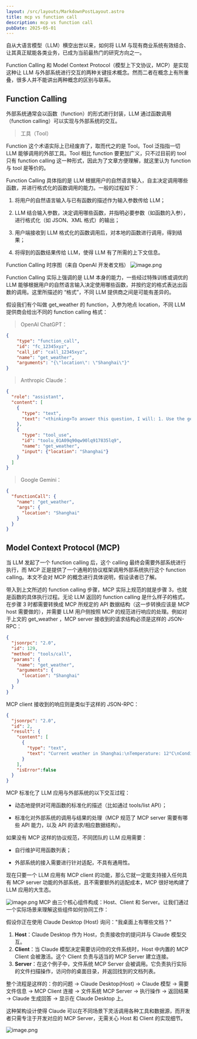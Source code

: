 ```yaml
---
layout: /src/layouts/MarkdownPostLayout.astro
title: mcp vs function call
description: mcp vs function call
pubDate: 2025-05-01
---
```

自从大语言模型（LLM）横空出世以来，如何将 LLM 与现有商业系统有效结合、让其真正赋能各类业务，已成为当前最热门的研究方向之一。

Function Calling 和 Model Context Protocol（模型上下文协议，MCP）是实现这种让 LLM 与外部系统进行交互的两种关键技术概念。然而二者在概念上有所重叠，很多人并不能讲出两种概念的区别与联系。

## Function Calling

外部系统通常会以函数（function）的形式进行封装，LLM 通过函数调用（function calling）可以实现与外部系统的交互。

>工具（Tool）

Function 这个术语实际上已经废弃了，取而代之的是 Tool。Tool 泛指指一切 LLM 能够调用的外部工具。Tool 相比 function 要更加广义，只不过目前的 tool 只有 function calling 这一种形式，因此为了文章方便理解，就这里认为 function 与 tool 是等价的。

Function Calling 具体指的是 LLM 根据用户的自然语言输入，自主决定调用哪些函数，并进行格式化的函数调用的能力。一般的过程如下：

1. 将用户的自然语言输入与已有函数的描述作为输入参数传给 LLM；

2. LLM 结合输入参数，决定调用哪些函数，并指明必要参数（如函数的入参），进行格式化（如 JSON、XML 格式）的输出；

3. 用户端接收到 LLM 格式化的函数调用后，对本地的函数进行调用，得到结果；

4. 将得到的函数结果传给 LLM，使得 LLM 有了所需的上下文信息。

Function Calling 时序图（来自 OpenAI 开发者文档）
![image.png](https://raw.githubusercontent.com/moiseak/blogimg/main/img/20250501141138.png)


Function Calling 实际上强调的是 LLM 本身的能力，一些经过特殊训练或调优的 LLM 能够根据用户的自然语言输入决定使用哪些函数，并按约定的格式表达出函数的调用。这里所描述的 “格式”，不同 LLM 提供商之间是可能有差异的。

假设我们有个叫做 get_weather 的 function，入参为地点 location，不同 LLM 提供商会给出不同的 function calling 格式：

>OpenAI ChatGPT：

```json
{
    "type": "function_call",
    "id": "fc_12345xyz",
    "call_id": "call_12345xyz",
    "name": "get_weather",
    "arguments": "{\"location\": \"Shanghai\"}"
}
```

>Anthropic Claude：

```json
{
  "role": "assistant",
  "content": [
    {
      "type": "text",
      "text": "<thinking>To answer this question, I will: 1. Use the get_weather tool to get the current weather in San Francisco. 2. Use the get_time tool to get the current time in the America/Los_Angeles timezone, which covers San Francisco, CA.</thinking>"
    },
    {
      "type": "tool_use",
      "id": "toolu_01A09q90qw90lq917835lq9",
      "name": "get_weather",
      "input": {"location": "Shanghai"}
    }
  ]
}
```

>Google Gemini：

```json
{
  "functionCall": {
    "name": "get_weather",
    "args": {
      "location": "Shanghai"
    }
  }
}
```

## Model Context Protocol (MCP)

当 LLM 发起了一个 function calling 后，这个 calling 最终会需要外部系统进行执行，而 MCP 正是提供了一个通用的协议框架调用外部系统执行这个 function calling。本文不会对 MCP 的概念进行具体说明，假设读者已了解。

带入到上文所述的 function calling 步骤，MCP 实际上规范的就是步骤 3，也就是函数的具体执行过程。无论 LLM 返回的 function calling 是什么样子的格式，在步骤 3 时都需要转换成 MCP 所规定的 API 数据结构（这一步转换应该是 MCP host 需要做的），并需要 LLM 用户侧按照 MCP 的规范进行响应的处理。例如对于上文的 get_weather ，MCP server 接收到的请求结构必须是这样的 JSON-RPC：

```json
{
  "jsonrpc": "2.0",
  "id": 129,
  "method": "tools/call",
  "params": {
    "name": "get_weather",
    "arguments": {
      "location": "Shanghai"
    }
  }
}
```

MCP client 接收到的响应则是类似于这样的 JSON-RPC：
```json
{
  "jsonrpc": "2.0",
  "id": 2,
  "result": {
    "content": [
      {
        "type": "text",
        "text": "Current weather in Shanghai:\nTemperature: 12°C\nConditions: Partly cloudy"
      }
    ],
    "isError":false
  }
}
```


MCP 标准化了 LLM 应用与外部系统的以下交互过程：

- 动态地提供对可用函数的标准化的描述（比如通过 tools/list API）；

- 标准化对外部系统的调用与结果的处理（MCP 规范了 MCP server 需要有哪些 API 能力，以及 API 的请求/相应数据结构）。

如果没有 MCP 这样的协议规范，不同团队的 LLM 应用需要：

- 自行维护可用函数列表；

- 外部系统的接入需要进行针对适配，不具有通用性。

现在只要一个 LLM 应用有 MCP client 的功能，那么它就一定能支持接入任何具有 MCP server 功能的外部系统，且不需要额外的适配成本，MCP 很好地构建了 LLM 应用的大生态。

![image.png](https://raw.githubusercontent.com/moiseak/blogimg/main/img/20250501141243.png)
MCP 由三个核心组件构成：Host、Client 和 Server。让我们通过一个实际场景来理解这些组件如何协同工作：

假设你正在使用 Claude Desktop (Host) 询问："我桌面上有哪些文档？"

1. **Host**：Claude Desktop 作为 Host，负责接收你的提问并与 Claude 模型交互。
2. **Client**：当 Claude 模型决定需要访问你的文件系统时，Host 中内置的 MCP Client 会被激活。这个 Client 负责与适当的 MCP Server 建立连接。
3. **Server**：在这个例子中，文件系统 MCP Server 会被调用。它负责执行实际的文件扫描操作，访问你的桌面目录，并返回找到的文档列表。

整个流程是这样的：你的问题 → Claude Desktop(Host) → Claude 模型 → 需要文件信息 → MCP Client 连接 → 文件系统 MCP Server → 执行操作 → 返回结果 → Claude 生成回答 → 显示在 Claude Desktop 上。

这种架构设计使得 Claude 可以在不同场景下灵活调用各种工具和数据源，而开发者只需专注于开发对应的 MCP Server，无需关心 Host 和 Client 的实现细节。

![image.png](https://raw.githubusercontent.com/moiseak/blogimg/main/img/20250501141311.png)
